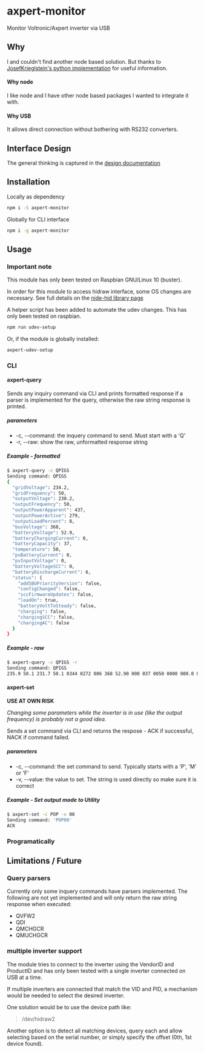 # axpert-monitor

Monitor Voltronic/Axpert inverter via USB

## Why

I and couldn't find another node based solution. But thanks to [JosefKrieglstein's python implementation](https://github.com/JosefKrieglstein/AxpertControl) for useful information.

#### Why node

I like node and I have other node based packages I wanted to integrate it with.

#### Why USB

It allows direct connection without bothering with RS232 converters.

## Interface Design

The general thinking is captured in the [design documentation](./documentation/design.md)

## Installation

Locally as dependency

```sh
npm i -S axpert-monitor
```

Globally for CLI interface

```sh
npm i -g axpert-monitor
```

## Usage

### Important note

This module has only been tested on Raspbian GNU/Linux 10 (buster).

In order for this module to access hidraw interface, some OS changes are necessary. See full details on the [nide-hid library page](https://github.com/node-hid/node-hid#udev-device-permissions)

A helper script has been added to automate the udev changes. This has only been tested on raspbian.

```sh
npm run udev-setup
```

Or, if the module is globally installed:

```sh
axpert-udev-setup
```

### CLI

#### axpert-query

Sends any inquiry command via CLI and prints formatted response if a parser is implemented for the query, otherwise the raw string response is printed.

##### parameters

- -c, --command: the inquery command to send. Must start with a 'Q'
- -r, --raw: show the raw, unformatted response string

##### Example - formatted

```sh
$ axpert-query -c QPIGS
Sending command: QPIGS
{
  "gridVoltage": 234.2,
  "gridFrequency": 50,
  "outputVoltage": 230.2,
  "outputFrequency": 50,
  "outputPowerApparent": 437,
  "outputPowerActive": 279,
  "outputLoadPercent": 8,
  "busVoltage": 368,
  "batteryVoltage": 52.9,
  "batteryChargingCurrent": 0,
  "batteryCapacity": 37,
  "temperature": 50,
  "pvBatteryCurrent": 0,
  "pvInputVoltage": 0,
  "batteryVoltageSCC": 0,
  "batteryDischargeCurrent": 6,
  "status": {
    "addSBUPriorityVersion": false,
    "configChanged": false,
    "sccFirmwareUpdates": false,
    "loadOn": true,
    "batteryVoltToSteady": false,
    "charging": false,
    "chargingSCC": false,
    "chargingAC": false
  }
}

```

##### Example - raw

```sh
$ axpert-query -c QPIGS -r
Sending command: QPIGS
235.9 50.1 231.7 50.1 0344 0272 006 368 52.90 000 037 0050 0000 000.0 00.00 00005 00010000 00 00 00000 010
```

#### axpert-set

**USE AT OWN RISK**

_Changing some parameters while the inverter is in use (like the output frequency) is probably not a good idea._

Sends a set command via CLI and returns the respose - ACK if successful, NACK if command failed.

##### parameters

- -c, --command: the set command to send. Typically starts with a 'P', 'M' or 'F'
- -v, --value: the value to set. The string is used directly so make sure it is correct

##### Example - Set output mode to Utility

```sh
$ axpert-set -c POP -v 00
Sending command: 'POP00'
ACK
```

### Programatically

## Limitations / Future

### Query parsers

Currently only some inquery commands have parsers implemented. The following are not yet implemented and will only return the raw string response when executed:

- QVFW2
- QDI
- QMCHGCR
- QMUCHGCR

### multiple inverter support

The module tries to connect to the inverter using the VendorID and ProductID and has only been tested with a single inverter connected on USB at a time.

If multiple inverters are connected that match the VID and PID, a mechanism would be needed to select the desired inverter.

One solution would be to use the device path like:

> /dev/hidraw2

Another option is to detect all matching devices, query each and allow selecting based on the serial number, or simply specify the offset (0th, 1st device found).

```

```
